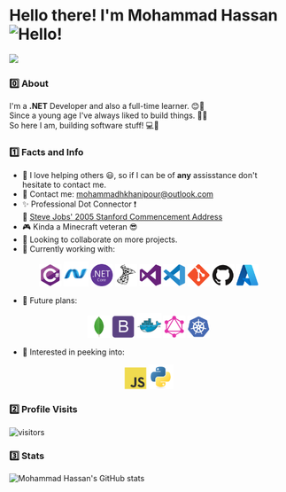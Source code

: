 # Hello there! I'm Mohammad Hassan <img src="https://user-images.githubusercontent.com/1303154/88677602-1635ba80-d120-11ea-84d8-d263ba5fc3c0.gif" width="28px" alt="Hello!">

<p align="left">
<a href="https://www.linkedin.com/in/mohammad-hassan-khanipour-bb8b16194/" target="_blank">
  <img src="https://img.icons8.com/fluent/48/000000/linkedin.png" />
</a>
</p>

### :zero: About
I'm a **.NET** Developer and also a full-time learner. :blush::orange_book: </br>
Since a young age I've always liked to build things. :hammer::wrench:</br>
So here I am, building software stuff! :computer::rocket:

### :one: Facts and Info
+ :seedling: I love helping others :smiley:, so if I can be of **any** assisstance don't hesitate to contact me.
+ :e-mail: Contact me: mohammadhkhanipour@outlook.com
+ :sparkles: Professional Dot Connector :exclamation:</br>
  :red_circle: [Steve Jobs' 2005 Stanford Commencement Address
](https://www.youtube.com/watch?v=UF8uR6Z6KLc)
+ :video_game: Kinda a Minecraft veteran :sunglasses:
+ :handshake: Looking to collaborate on more projects.
+ :key: Currently working with:

<p align="center">
  <img src="https://raw.githubusercontent.com/devicons/devicon/master/icons/csharp/csharp-original.svg" alt="CSharp" width="40" height="40" />
  <img src="https://raw.githubusercontent.com/devicons/devicon/master/icons/dot-net/dot-net-original.svg" alt=".NET" width="45" height="45" />
  <img src="https://raw.githubusercontent.com/devicons/devicon/master/icons/dotnetcore/dotnetcore-original.svg" alt=".NET Core" width="40" height="40" />
  <img src="https://raw.githubusercontent.com/devicons/devicon/master/icons/microsoftsqlserver/microsoftsqlserver-plain.svg" alt="Microsoft SQL Server" width="40" height="40" />
  <img src="https://raw.githubusercontent.com/devicons/devicon/master/icons/visualstudio/visualstudio-plain.svg" alt="Visual Studio" width="40" height="40" />
  <img src="https://raw.githubusercontent.com/devicons/devicon/master/icons/vscode/vscode-original.svg" alt="Visual Studio Code" width="40" height="40" />
  <img src="https://raw.githubusercontent.com/devicons/devicon/master/icons/git/git-original.svg" alt="Git" width="40" height="40" />
  <img src="https://raw.githubusercontent.com/devicons/devicon/master/icons/github/github-original.svg" alt="GitHub" width="40" height="40" />
  <img src="https://raw.githubusercontent.com/devicons/devicon/develop/icons/azure/azure-original.svg" alt="Azure" width="40" height="40" />
</p>

+ :scroll: Future plans:
<p align="center">
  <img src="https://raw.githubusercontent.com/devicons/devicon/master/icons/mongodb/mongodb-original.svg" alt="MongoDB" width="40" height="40" />
  <img src="https://raw.githubusercontent.com/devicons/devicon/master/icons/bootstrap/bootstrap-plain.svg" alt="Bootstrap" width="40" height="40" />
  <img src="https://raw.githubusercontent.com/devicons/devicon/master/icons/docker/docker-original.svg" alt="Docker" width="45" height="45" />
  <img src="https://raw.githubusercontent.com/devicons/devicon/master/icons/graphql/graphql-plain.svg" alt="GraphQL" width="40" height="40" />
  <img src="https://raw.githubusercontent.com/devicons/devicon/master/icons/kubernetes/kubernetes-plain.svg" alt="Kubernetes" width="40" height="40" />
</p>

+ :crystal_ball: Interested in peeking into:
<p align="center">
  <img src="https://raw.githubusercontent.com/devicons/devicon/master/icons/javascript/javascript-original.svg" alt="JavaScript" width="40" height="40" />
  <img src="https://raw.githubusercontent.com/devicons/devicon/master/icons/python/python-original.svg" alt="Python" width="45" height="45" />
</p>


### :two: Profile Visits
![visitors](https://visitor-badge.glitch.me/badge?page_id=MohammadHKhanipour)

### :three: Stats
![Mohammad Hassan's GitHub stats](https://github-readme-stats.vercel.app/api?username=MohammadHKhanipour&hide=stars&theme=jolly&show_icons=true)